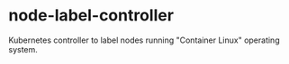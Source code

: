 # node-label-controller
Kubernetes controller to label nodes running "Container Linux" operating system.
